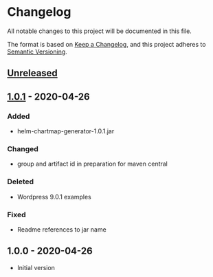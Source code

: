# Changelog
All notable changes to this project will be documented in this file.

The format is based on [Keep a Changelog](https://keepachangelog.com/en/1.0.0/),
and this project adheres to [Semantic Versioning](https://semver.org/spec/v2.0.0.html).

## [Unreleased]

## [1.0.1] - 2020-04-26
### Added
- helm-chartmap-generator-1.0.1.jar
### Changed
- group and artifact id in preparation for maven central
### Deleted
- Wordpress 9.0.1 examples
### Fixed
- Readme references to jar name

## 1.0.0 - 2020-04-26
- Initial version

[Unreleased]: https://github.com/melahn/helm-chartmap-generator/compare/v1.0.0...HEAD
[1.0.1]: https://github.com/melahn/helm-chartmap-generator/compare/v1.0.0...v1.0.1